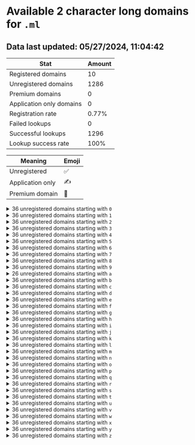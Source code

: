 # Available 2 character long domains for `.ml`

## Data last updated: 05/27/2024, 11:04:42

|Stat|Amount|
|--|--|
|Registered domains|10|
|Unregistered domains|1286|
|Premium domains|0|
|Application only domains|0|
|Registration rate|0.77%|
|Failed lookups|0|
|Successful lookups|1296|
|Lookup success rate|100%|


|Meaning|Emoji|
|--|--|
|Unregistered|:white_check_mark:|
|Application only|:writing_hand:|
|Premium domain|:gem:|

<details>
<summary>36 unregistered domains starting with <bold><code>0</code></bold></summary>

|Type|Domain|
|--|--|
|:white_check_mark:|`00.ml`|
|:white_check_mark:|`01.ml`|
|:white_check_mark:|`02.ml`|
|:white_check_mark:|`03.ml`|
|:white_check_mark:|`04.ml`|
|:white_check_mark:|`05.ml`|
|:white_check_mark:|`06.ml`|
|:white_check_mark:|`07.ml`|
|:white_check_mark:|`08.ml`|
|:white_check_mark:|`09.ml`|
|:white_check_mark:|`0a.ml`|
|:white_check_mark:|`0b.ml`|
|:white_check_mark:|`0c.ml`|
|:white_check_mark:|`0d.ml`|
|:white_check_mark:|`0e.ml`|
|:white_check_mark:|`0f.ml`|
|:white_check_mark:|`0g.ml`|
|:white_check_mark:|`0h.ml`|
|:white_check_mark:|`0i.ml`|
|:white_check_mark:|`0j.ml`|
|:white_check_mark:|`0k.ml`|
|:white_check_mark:|`0l.ml`|
|:white_check_mark:|`0m.ml`|
|:white_check_mark:|`0n.ml`|
|:white_check_mark:|`0o.ml`|
|:white_check_mark:|`0p.ml`|
|:white_check_mark:|`0q.ml`|
|:white_check_mark:|`0r.ml`|
|:white_check_mark:|`0s.ml`|
|:white_check_mark:|`0t.ml`|
|:white_check_mark:|`0u.ml`|
|:white_check_mark:|`0v.ml`|
|:white_check_mark:|`0w.ml`|
|:white_check_mark:|`0x.ml`|
|:white_check_mark:|`0y.ml`|
|:white_check_mark:|`0z.ml`|
</details>
<details>
<summary>36 unregistered domains starting with <bold><code>1</code></bold></summary>

|Type|Domain|
|--|--|
|:white_check_mark:|`10.ml`|
|:white_check_mark:|`11.ml`|
|:white_check_mark:|`12.ml`|
|:white_check_mark:|`13.ml`|
|:white_check_mark:|`14.ml`|
|:white_check_mark:|`15.ml`|
|:white_check_mark:|`16.ml`|
|:white_check_mark:|`17.ml`|
|:white_check_mark:|`18.ml`|
|:white_check_mark:|`19.ml`|
|:white_check_mark:|`1a.ml`|
|:white_check_mark:|`1b.ml`|
|:white_check_mark:|`1c.ml`|
|:white_check_mark:|`1d.ml`|
|:white_check_mark:|`1e.ml`|
|:white_check_mark:|`1f.ml`|
|:white_check_mark:|`1g.ml`|
|:white_check_mark:|`1h.ml`|
|:white_check_mark:|`1i.ml`|
|:white_check_mark:|`1j.ml`|
|:white_check_mark:|`1k.ml`|
|:white_check_mark:|`1l.ml`|
|:white_check_mark:|`1m.ml`|
|:white_check_mark:|`1n.ml`|
|:white_check_mark:|`1o.ml`|
|:white_check_mark:|`1p.ml`|
|:white_check_mark:|`1q.ml`|
|:white_check_mark:|`1r.ml`|
|:white_check_mark:|`1s.ml`|
|:white_check_mark:|`1t.ml`|
|:white_check_mark:|`1u.ml`|
|:white_check_mark:|`1v.ml`|
|:white_check_mark:|`1w.ml`|
|:white_check_mark:|`1x.ml`|
|:white_check_mark:|`1y.ml`|
|:white_check_mark:|`1z.ml`|
</details>
<details>
<summary>36 unregistered domains starting with <bold><code>2</code></bold></summary>

|Type|Domain|
|--|--|
|:white_check_mark:|`20.ml`|
|:white_check_mark:|`21.ml`|
|:white_check_mark:|`22.ml`|
|:white_check_mark:|`23.ml`|
|:white_check_mark:|`24.ml`|
|:white_check_mark:|`25.ml`|
|:white_check_mark:|`26.ml`|
|:white_check_mark:|`27.ml`|
|:white_check_mark:|`28.ml`|
|:white_check_mark:|`29.ml`|
|:white_check_mark:|`2a.ml`|
|:white_check_mark:|`2b.ml`|
|:white_check_mark:|`2c.ml`|
|:white_check_mark:|`2d.ml`|
|:white_check_mark:|`2e.ml`|
|:white_check_mark:|`2f.ml`|
|:white_check_mark:|`2g.ml`|
|:white_check_mark:|`2h.ml`|
|:white_check_mark:|`2i.ml`|
|:white_check_mark:|`2j.ml`|
|:white_check_mark:|`2k.ml`|
|:white_check_mark:|`2l.ml`|
|:white_check_mark:|`2m.ml`|
|:white_check_mark:|`2n.ml`|
|:white_check_mark:|`2o.ml`|
|:white_check_mark:|`2p.ml`|
|:white_check_mark:|`2q.ml`|
|:white_check_mark:|`2r.ml`|
|:white_check_mark:|`2s.ml`|
|:white_check_mark:|`2t.ml`|
|:white_check_mark:|`2u.ml`|
|:white_check_mark:|`2v.ml`|
|:white_check_mark:|`2w.ml`|
|:white_check_mark:|`2x.ml`|
|:white_check_mark:|`2y.ml`|
|:white_check_mark:|`2z.ml`|
</details>
<details>
<summary>36 unregistered domains starting with <bold><code>3</code></bold></summary>

|Type|Domain|
|--|--|
|:white_check_mark:|`30.ml`|
|:white_check_mark:|`31.ml`|
|:white_check_mark:|`32.ml`|
|:white_check_mark:|`33.ml`|
|:white_check_mark:|`34.ml`|
|:white_check_mark:|`35.ml`|
|:white_check_mark:|`36.ml`|
|:white_check_mark:|`37.ml`|
|:white_check_mark:|`38.ml`|
|:white_check_mark:|`39.ml`|
|:white_check_mark:|`3a.ml`|
|:white_check_mark:|`3b.ml`|
|:white_check_mark:|`3c.ml`|
|:white_check_mark:|`3d.ml`|
|:white_check_mark:|`3e.ml`|
|:white_check_mark:|`3f.ml`|
|:white_check_mark:|`3g.ml`|
|:white_check_mark:|`3h.ml`|
|:white_check_mark:|`3i.ml`|
|:white_check_mark:|`3j.ml`|
|:white_check_mark:|`3k.ml`|
|:white_check_mark:|`3l.ml`|
|:white_check_mark:|`3m.ml`|
|:white_check_mark:|`3n.ml`|
|:white_check_mark:|`3o.ml`|
|:white_check_mark:|`3p.ml`|
|:white_check_mark:|`3q.ml`|
|:white_check_mark:|`3r.ml`|
|:white_check_mark:|`3s.ml`|
|:white_check_mark:|`3t.ml`|
|:white_check_mark:|`3u.ml`|
|:white_check_mark:|`3v.ml`|
|:white_check_mark:|`3w.ml`|
|:white_check_mark:|`3x.ml`|
|:white_check_mark:|`3y.ml`|
|:white_check_mark:|`3z.ml`|
</details>
<details>
<summary>36 unregistered domains starting with <bold><code>4</code></bold></summary>

|Type|Domain|
|--|--|
|:white_check_mark:|`40.ml`|
|:white_check_mark:|`41.ml`|
|:white_check_mark:|`42.ml`|
|:white_check_mark:|`43.ml`|
|:white_check_mark:|`44.ml`|
|:white_check_mark:|`45.ml`|
|:white_check_mark:|`46.ml`|
|:white_check_mark:|`47.ml`|
|:white_check_mark:|`48.ml`|
|:white_check_mark:|`49.ml`|
|:white_check_mark:|`4a.ml`|
|:white_check_mark:|`4b.ml`|
|:white_check_mark:|`4c.ml`|
|:white_check_mark:|`4d.ml`|
|:white_check_mark:|`4e.ml`|
|:white_check_mark:|`4f.ml`|
|:white_check_mark:|`4g.ml`|
|:white_check_mark:|`4h.ml`|
|:white_check_mark:|`4i.ml`|
|:white_check_mark:|`4j.ml`|
|:white_check_mark:|`4k.ml`|
|:white_check_mark:|`4l.ml`|
|:white_check_mark:|`4m.ml`|
|:white_check_mark:|`4n.ml`|
|:white_check_mark:|`4o.ml`|
|:white_check_mark:|`4p.ml`|
|:white_check_mark:|`4q.ml`|
|:white_check_mark:|`4r.ml`|
|:white_check_mark:|`4s.ml`|
|:white_check_mark:|`4t.ml`|
|:white_check_mark:|`4u.ml`|
|:white_check_mark:|`4v.ml`|
|:white_check_mark:|`4w.ml`|
|:white_check_mark:|`4x.ml`|
|:white_check_mark:|`4y.ml`|
|:white_check_mark:|`4z.ml`|
</details>
<details>
<summary>36 unregistered domains starting with <bold><code>5</code></bold></summary>

|Type|Domain|
|--|--|
|:white_check_mark:|`50.ml`|
|:white_check_mark:|`51.ml`|
|:white_check_mark:|`52.ml`|
|:white_check_mark:|`53.ml`|
|:white_check_mark:|`54.ml`|
|:white_check_mark:|`55.ml`|
|:white_check_mark:|`56.ml`|
|:white_check_mark:|`57.ml`|
|:white_check_mark:|`58.ml`|
|:white_check_mark:|`59.ml`|
|:white_check_mark:|`5a.ml`|
|:white_check_mark:|`5b.ml`|
|:white_check_mark:|`5c.ml`|
|:white_check_mark:|`5d.ml`|
|:white_check_mark:|`5e.ml`|
|:white_check_mark:|`5f.ml`|
|:white_check_mark:|`5g.ml`|
|:white_check_mark:|`5h.ml`|
|:white_check_mark:|`5i.ml`|
|:white_check_mark:|`5j.ml`|
|:white_check_mark:|`5k.ml`|
|:white_check_mark:|`5l.ml`|
|:white_check_mark:|`5m.ml`|
|:white_check_mark:|`5n.ml`|
|:white_check_mark:|`5o.ml`|
|:white_check_mark:|`5p.ml`|
|:white_check_mark:|`5q.ml`|
|:white_check_mark:|`5r.ml`|
|:white_check_mark:|`5s.ml`|
|:white_check_mark:|`5t.ml`|
|:white_check_mark:|`5u.ml`|
|:white_check_mark:|`5v.ml`|
|:white_check_mark:|`5w.ml`|
|:white_check_mark:|`5x.ml`|
|:white_check_mark:|`5y.ml`|
|:white_check_mark:|`5z.ml`|
</details>
<details>
<summary>36 unregistered domains starting with <bold><code>6</code></bold></summary>

|Type|Domain|
|--|--|
|:white_check_mark:|`60.ml`|
|:white_check_mark:|`61.ml`|
|:white_check_mark:|`62.ml`|
|:white_check_mark:|`63.ml`|
|:white_check_mark:|`64.ml`|
|:white_check_mark:|`65.ml`|
|:white_check_mark:|`66.ml`|
|:white_check_mark:|`67.ml`|
|:white_check_mark:|`68.ml`|
|:white_check_mark:|`69.ml`|
|:white_check_mark:|`6a.ml`|
|:white_check_mark:|`6b.ml`|
|:white_check_mark:|`6c.ml`|
|:white_check_mark:|`6d.ml`|
|:white_check_mark:|`6e.ml`|
|:white_check_mark:|`6f.ml`|
|:white_check_mark:|`6g.ml`|
|:white_check_mark:|`6h.ml`|
|:white_check_mark:|`6i.ml`|
|:white_check_mark:|`6j.ml`|
|:white_check_mark:|`6k.ml`|
|:white_check_mark:|`6l.ml`|
|:white_check_mark:|`6m.ml`|
|:white_check_mark:|`6n.ml`|
|:white_check_mark:|`6o.ml`|
|:white_check_mark:|`6p.ml`|
|:white_check_mark:|`6q.ml`|
|:white_check_mark:|`6r.ml`|
|:white_check_mark:|`6s.ml`|
|:white_check_mark:|`6t.ml`|
|:white_check_mark:|`6u.ml`|
|:white_check_mark:|`6v.ml`|
|:white_check_mark:|`6w.ml`|
|:white_check_mark:|`6x.ml`|
|:white_check_mark:|`6y.ml`|
|:white_check_mark:|`6z.ml`|
</details>
<details>
<summary>36 unregistered domains starting with <bold><code>7</code></bold></summary>

|Type|Domain|
|--|--|
|:white_check_mark:|`70.ml`|
|:white_check_mark:|`71.ml`|
|:white_check_mark:|`72.ml`|
|:white_check_mark:|`73.ml`|
|:white_check_mark:|`74.ml`|
|:white_check_mark:|`75.ml`|
|:white_check_mark:|`76.ml`|
|:white_check_mark:|`77.ml`|
|:white_check_mark:|`78.ml`|
|:white_check_mark:|`79.ml`|
|:white_check_mark:|`7a.ml`|
|:white_check_mark:|`7b.ml`|
|:white_check_mark:|`7c.ml`|
|:white_check_mark:|`7d.ml`|
|:white_check_mark:|`7e.ml`|
|:white_check_mark:|`7f.ml`|
|:white_check_mark:|`7g.ml`|
|:white_check_mark:|`7h.ml`|
|:white_check_mark:|`7i.ml`|
|:white_check_mark:|`7j.ml`|
|:white_check_mark:|`7k.ml`|
|:white_check_mark:|`7l.ml`|
|:white_check_mark:|`7m.ml`|
|:white_check_mark:|`7n.ml`|
|:white_check_mark:|`7o.ml`|
|:white_check_mark:|`7p.ml`|
|:white_check_mark:|`7q.ml`|
|:white_check_mark:|`7r.ml`|
|:white_check_mark:|`7s.ml`|
|:white_check_mark:|`7t.ml`|
|:white_check_mark:|`7u.ml`|
|:white_check_mark:|`7v.ml`|
|:white_check_mark:|`7w.ml`|
|:white_check_mark:|`7x.ml`|
|:white_check_mark:|`7y.ml`|
|:white_check_mark:|`7z.ml`|
</details>
<details>
<summary>36 unregistered domains starting with <bold><code>8</code></bold></summary>

|Type|Domain|
|--|--|
|:white_check_mark:|`80.ml`|
|:white_check_mark:|`81.ml`|
|:white_check_mark:|`82.ml`|
|:white_check_mark:|`83.ml`|
|:white_check_mark:|`84.ml`|
|:white_check_mark:|`85.ml`|
|:white_check_mark:|`86.ml`|
|:white_check_mark:|`87.ml`|
|:white_check_mark:|`88.ml`|
|:white_check_mark:|`89.ml`|
|:white_check_mark:|`8a.ml`|
|:white_check_mark:|`8b.ml`|
|:white_check_mark:|`8c.ml`|
|:white_check_mark:|`8d.ml`|
|:white_check_mark:|`8e.ml`|
|:white_check_mark:|`8f.ml`|
|:white_check_mark:|`8g.ml`|
|:white_check_mark:|`8h.ml`|
|:white_check_mark:|`8i.ml`|
|:white_check_mark:|`8j.ml`|
|:white_check_mark:|`8k.ml`|
|:white_check_mark:|`8l.ml`|
|:white_check_mark:|`8m.ml`|
|:white_check_mark:|`8n.ml`|
|:white_check_mark:|`8o.ml`|
|:white_check_mark:|`8p.ml`|
|:white_check_mark:|`8q.ml`|
|:white_check_mark:|`8r.ml`|
|:white_check_mark:|`8s.ml`|
|:white_check_mark:|`8t.ml`|
|:white_check_mark:|`8u.ml`|
|:white_check_mark:|`8v.ml`|
|:white_check_mark:|`8w.ml`|
|:white_check_mark:|`8x.ml`|
|:white_check_mark:|`8y.ml`|
|:white_check_mark:|`8z.ml`|
</details>
<details>
<summary>36 unregistered domains starting with <bold><code>9</code></bold></summary>

|Type|Domain|
|--|--|
|:white_check_mark:|`90.ml`|
|:white_check_mark:|`91.ml`|
|:white_check_mark:|`92.ml`|
|:white_check_mark:|`93.ml`|
|:white_check_mark:|`94.ml`|
|:white_check_mark:|`95.ml`|
|:white_check_mark:|`96.ml`|
|:white_check_mark:|`97.ml`|
|:white_check_mark:|`98.ml`|
|:white_check_mark:|`99.ml`|
|:white_check_mark:|`9a.ml`|
|:white_check_mark:|`9b.ml`|
|:white_check_mark:|`9c.ml`|
|:white_check_mark:|`9d.ml`|
|:white_check_mark:|`9e.ml`|
|:white_check_mark:|`9f.ml`|
|:white_check_mark:|`9g.ml`|
|:white_check_mark:|`9h.ml`|
|:white_check_mark:|`9i.ml`|
|:white_check_mark:|`9j.ml`|
|:white_check_mark:|`9k.ml`|
|:white_check_mark:|`9l.ml`|
|:white_check_mark:|`9m.ml`|
|:white_check_mark:|`9n.ml`|
|:white_check_mark:|`9o.ml`|
|:white_check_mark:|`9p.ml`|
|:white_check_mark:|`9q.ml`|
|:white_check_mark:|`9r.ml`|
|:white_check_mark:|`9s.ml`|
|:white_check_mark:|`9t.ml`|
|:white_check_mark:|`9u.ml`|
|:white_check_mark:|`9v.ml`|
|:white_check_mark:|`9w.ml`|
|:white_check_mark:|`9x.ml`|
|:white_check_mark:|`9y.ml`|
|:white_check_mark:|`9z.ml`|
</details>
<details>
<summary>26 unregistered domains starting with <bold><code>a</code></bold></summary>

|Type|Domain|
|--|--|
|:white_check_mark:|`a0.ml`|
|:white_check_mark:|`a1.ml`|
|:white_check_mark:|`a2.ml`|
|:white_check_mark:|`a3.ml`|
|:white_check_mark:|`a4.ml`|
|:white_check_mark:|`a5.ml`|
|:white_check_mark:|`a6.ml`|
|:white_check_mark:|`a7.ml`|
|:white_check_mark:|`a8.ml`|
|:white_check_mark:|`a9.ml`|
|:white_check_mark:|`ak.ml`|
|:white_check_mark:|`al.ml`|
|:white_check_mark:|`am.ml`|
|:white_check_mark:|`an.ml`|
|:white_check_mark:|`ao.ml`|
|:white_check_mark:|`ap.ml`|
|:white_check_mark:|`aq.ml`|
|:white_check_mark:|`ar.ml`|
|:white_check_mark:|`as.ml`|
|:white_check_mark:|`at.ml`|
|:white_check_mark:|`au.ml`|
|:white_check_mark:|`av.ml`|
|:white_check_mark:|`aw.ml`|
|:white_check_mark:|`ax.ml`|
|:white_check_mark:|`ay.ml`|
|:white_check_mark:|`az.ml`|
</details>
<details>
<summary>36 unregistered domains starting with <bold><code>b</code></bold></summary>

|Type|Domain|
|--|--|
|:white_check_mark:|`b0.ml`|
|:white_check_mark:|`b1.ml`|
|:white_check_mark:|`b2.ml`|
|:white_check_mark:|`b3.ml`|
|:white_check_mark:|`b4.ml`|
|:white_check_mark:|`b5.ml`|
|:white_check_mark:|`b6.ml`|
|:white_check_mark:|`b7.ml`|
|:white_check_mark:|`b8.ml`|
|:white_check_mark:|`b9.ml`|
|:white_check_mark:|`ba.ml`|
|:white_check_mark:|`bb.ml`|
|:white_check_mark:|`bc.ml`|
|:white_check_mark:|`bd.ml`|
|:white_check_mark:|`be.ml`|
|:white_check_mark:|`bf.ml`|
|:white_check_mark:|`bg.ml`|
|:white_check_mark:|`bh.ml`|
|:white_check_mark:|`bi.ml`|
|:white_check_mark:|`bj.ml`|
|:white_check_mark:|`bk.ml`|
|:white_check_mark:|`bl.ml`|
|:white_check_mark:|`bm.ml`|
|:white_check_mark:|`bn.ml`|
|:white_check_mark:|`bo.ml`|
|:white_check_mark:|`bp.ml`|
|:white_check_mark:|`bq.ml`|
|:white_check_mark:|`br.ml`|
|:white_check_mark:|`bs.ml`|
|:white_check_mark:|`bt.ml`|
|:white_check_mark:|`bu.ml`|
|:white_check_mark:|`bv.ml`|
|:white_check_mark:|`bw.ml`|
|:white_check_mark:|`bx.ml`|
|:white_check_mark:|`by.ml`|
|:white_check_mark:|`bz.ml`|
</details>
<details>
<summary>36 unregistered domains starting with <bold><code>c</code></bold></summary>

|Type|Domain|
|--|--|
|:white_check_mark:|`c0.ml`|
|:white_check_mark:|`c1.ml`|
|:white_check_mark:|`c2.ml`|
|:white_check_mark:|`c3.ml`|
|:white_check_mark:|`c4.ml`|
|:white_check_mark:|`c5.ml`|
|:white_check_mark:|`c6.ml`|
|:white_check_mark:|`c7.ml`|
|:white_check_mark:|`c8.ml`|
|:white_check_mark:|`c9.ml`|
|:white_check_mark:|`ca.ml`|
|:white_check_mark:|`cb.ml`|
|:white_check_mark:|`cc.ml`|
|:white_check_mark:|`cd.ml`|
|:white_check_mark:|`ce.ml`|
|:white_check_mark:|`cf.ml`|
|:white_check_mark:|`cg.ml`|
|:white_check_mark:|`ch.ml`|
|:white_check_mark:|`ci.ml`|
|:white_check_mark:|`cj.ml`|
|:white_check_mark:|`ck.ml`|
|:white_check_mark:|`cl.ml`|
|:white_check_mark:|`cm.ml`|
|:white_check_mark:|`cn.ml`|
|:white_check_mark:|`co.ml`|
|:white_check_mark:|`cp.ml`|
|:white_check_mark:|`cq.ml`|
|:white_check_mark:|`cr.ml`|
|:white_check_mark:|`cs.ml`|
|:white_check_mark:|`ct.ml`|
|:white_check_mark:|`cu.ml`|
|:white_check_mark:|`cv.ml`|
|:white_check_mark:|`cw.ml`|
|:white_check_mark:|`cx.ml`|
|:white_check_mark:|`cy.ml`|
|:white_check_mark:|`cz.ml`|
</details>
<details>
<summary>36 unregistered domains starting with <bold><code>d</code></bold></summary>

|Type|Domain|
|--|--|
|:white_check_mark:|`d0.ml`|
|:white_check_mark:|`d1.ml`|
|:white_check_mark:|`d2.ml`|
|:white_check_mark:|`d3.ml`|
|:white_check_mark:|`d4.ml`|
|:white_check_mark:|`d5.ml`|
|:white_check_mark:|`d6.ml`|
|:white_check_mark:|`d7.ml`|
|:white_check_mark:|`d8.ml`|
|:white_check_mark:|`d9.ml`|
|:white_check_mark:|`da.ml`|
|:white_check_mark:|`db.ml`|
|:white_check_mark:|`dc.ml`|
|:white_check_mark:|`dd.ml`|
|:white_check_mark:|`de.ml`|
|:white_check_mark:|`df.ml`|
|:white_check_mark:|`dg.ml`|
|:white_check_mark:|`dh.ml`|
|:white_check_mark:|`di.ml`|
|:white_check_mark:|`dj.ml`|
|:white_check_mark:|`dk.ml`|
|:white_check_mark:|`dl.ml`|
|:white_check_mark:|`dm.ml`|
|:white_check_mark:|`dn.ml`|
|:white_check_mark:|`do.ml`|
|:white_check_mark:|`dp.ml`|
|:white_check_mark:|`dq.ml`|
|:white_check_mark:|`dr.ml`|
|:white_check_mark:|`ds.ml`|
|:white_check_mark:|`dt.ml`|
|:white_check_mark:|`du.ml`|
|:white_check_mark:|`dv.ml`|
|:white_check_mark:|`dw.ml`|
|:white_check_mark:|`dx.ml`|
|:white_check_mark:|`dy.ml`|
|:white_check_mark:|`dz.ml`|
</details>
<details>
<summary>36 unregistered domains starting with <bold><code>e</code></bold></summary>

|Type|Domain|
|--|--|
|:white_check_mark:|`e0.ml`|
|:white_check_mark:|`e1.ml`|
|:white_check_mark:|`e2.ml`|
|:white_check_mark:|`e3.ml`|
|:white_check_mark:|`e4.ml`|
|:white_check_mark:|`e5.ml`|
|:white_check_mark:|`e6.ml`|
|:white_check_mark:|`e7.ml`|
|:white_check_mark:|`e8.ml`|
|:white_check_mark:|`e9.ml`|
|:white_check_mark:|`ea.ml`|
|:white_check_mark:|`eb.ml`|
|:white_check_mark:|`ec.ml`|
|:white_check_mark:|`ed.ml`|
|:white_check_mark:|`ee.ml`|
|:white_check_mark:|`ef.ml`|
|:white_check_mark:|`eg.ml`|
|:white_check_mark:|`eh.ml`|
|:white_check_mark:|`ei.ml`|
|:white_check_mark:|`ej.ml`|
|:white_check_mark:|`ek.ml`|
|:white_check_mark:|`el.ml`|
|:white_check_mark:|`em.ml`|
|:white_check_mark:|`en.ml`|
|:white_check_mark:|`eo.ml`|
|:white_check_mark:|`ep.ml`|
|:white_check_mark:|`eq.ml`|
|:white_check_mark:|`er.ml`|
|:white_check_mark:|`es.ml`|
|:white_check_mark:|`et.ml`|
|:white_check_mark:|`eu.ml`|
|:white_check_mark:|`ev.ml`|
|:white_check_mark:|`ew.ml`|
|:white_check_mark:|`ex.ml`|
|:white_check_mark:|`ey.ml`|
|:white_check_mark:|`ez.ml`|
</details>
<details>
<summary>36 unregistered domains starting with <bold><code>f</code></bold></summary>

|Type|Domain|
|--|--|
|:white_check_mark:|`f0.ml`|
|:white_check_mark:|`f1.ml`|
|:white_check_mark:|`f2.ml`|
|:white_check_mark:|`f3.ml`|
|:white_check_mark:|`f4.ml`|
|:white_check_mark:|`f5.ml`|
|:white_check_mark:|`f6.ml`|
|:white_check_mark:|`f7.ml`|
|:white_check_mark:|`f8.ml`|
|:white_check_mark:|`f9.ml`|
|:white_check_mark:|`fa.ml`|
|:white_check_mark:|`fb.ml`|
|:white_check_mark:|`fc.ml`|
|:white_check_mark:|`fd.ml`|
|:white_check_mark:|`fe.ml`|
|:white_check_mark:|`ff.ml`|
|:white_check_mark:|`fg.ml`|
|:white_check_mark:|`fh.ml`|
|:white_check_mark:|`fi.ml`|
|:white_check_mark:|`fj.ml`|
|:white_check_mark:|`fk.ml`|
|:white_check_mark:|`fl.ml`|
|:white_check_mark:|`fm.ml`|
|:white_check_mark:|`fn.ml`|
|:white_check_mark:|`fo.ml`|
|:white_check_mark:|`fp.ml`|
|:white_check_mark:|`fq.ml`|
|:white_check_mark:|`fr.ml`|
|:white_check_mark:|`fs.ml`|
|:white_check_mark:|`ft.ml`|
|:white_check_mark:|`fu.ml`|
|:white_check_mark:|`fv.ml`|
|:white_check_mark:|`fw.ml`|
|:white_check_mark:|`fx.ml`|
|:white_check_mark:|`fy.ml`|
|:white_check_mark:|`fz.ml`|
</details>
<details>
<summary>36 unregistered domains starting with <bold><code>g</code></bold></summary>

|Type|Domain|
|--|--|
|:white_check_mark:|`g0.ml`|
|:white_check_mark:|`g1.ml`|
|:white_check_mark:|`g2.ml`|
|:white_check_mark:|`g3.ml`|
|:white_check_mark:|`g4.ml`|
|:white_check_mark:|`g5.ml`|
|:white_check_mark:|`g6.ml`|
|:white_check_mark:|`g7.ml`|
|:white_check_mark:|`g8.ml`|
|:white_check_mark:|`g9.ml`|
|:white_check_mark:|`ga.ml`|
|:white_check_mark:|`gb.ml`|
|:white_check_mark:|`gc.ml`|
|:white_check_mark:|`gd.ml`|
|:white_check_mark:|`ge.ml`|
|:white_check_mark:|`gf.ml`|
|:white_check_mark:|`gg.ml`|
|:white_check_mark:|`gh.ml`|
|:white_check_mark:|`gi.ml`|
|:white_check_mark:|`gj.ml`|
|:white_check_mark:|`gk.ml`|
|:white_check_mark:|`gl.ml`|
|:white_check_mark:|`gm.ml`|
|:white_check_mark:|`gn.ml`|
|:white_check_mark:|`go.ml`|
|:white_check_mark:|`gp.ml`|
|:white_check_mark:|`gq.ml`|
|:white_check_mark:|`gr.ml`|
|:white_check_mark:|`gs.ml`|
|:white_check_mark:|`gt.ml`|
|:white_check_mark:|`gu.ml`|
|:white_check_mark:|`gv.ml`|
|:white_check_mark:|`gw.ml`|
|:white_check_mark:|`gx.ml`|
|:white_check_mark:|`gy.ml`|
|:white_check_mark:|`gz.ml`|
</details>
<details>
<summary>36 unregistered domains starting with <bold><code>h</code></bold></summary>

|Type|Domain|
|--|--|
|:white_check_mark:|`h0.ml`|
|:white_check_mark:|`h1.ml`|
|:white_check_mark:|`h2.ml`|
|:white_check_mark:|`h3.ml`|
|:white_check_mark:|`h4.ml`|
|:white_check_mark:|`h5.ml`|
|:white_check_mark:|`h6.ml`|
|:white_check_mark:|`h7.ml`|
|:white_check_mark:|`h8.ml`|
|:white_check_mark:|`h9.ml`|
|:white_check_mark:|`ha.ml`|
|:white_check_mark:|`hb.ml`|
|:white_check_mark:|`hc.ml`|
|:white_check_mark:|`hd.ml`|
|:white_check_mark:|`he.ml`|
|:white_check_mark:|`hf.ml`|
|:white_check_mark:|`hg.ml`|
|:white_check_mark:|`hh.ml`|
|:white_check_mark:|`hi.ml`|
|:white_check_mark:|`hj.ml`|
|:white_check_mark:|`hk.ml`|
|:white_check_mark:|`hl.ml`|
|:white_check_mark:|`hm.ml`|
|:white_check_mark:|`hn.ml`|
|:white_check_mark:|`ho.ml`|
|:white_check_mark:|`hp.ml`|
|:white_check_mark:|`hq.ml`|
|:white_check_mark:|`hr.ml`|
|:white_check_mark:|`hs.ml`|
|:white_check_mark:|`ht.ml`|
|:white_check_mark:|`hu.ml`|
|:white_check_mark:|`hv.ml`|
|:white_check_mark:|`hw.ml`|
|:white_check_mark:|`hx.ml`|
|:white_check_mark:|`hy.ml`|
|:white_check_mark:|`hz.ml`|
</details>
<details>
<summary>36 unregistered domains starting with <bold><code>i</code></bold></summary>

|Type|Domain|
|--|--|
|:white_check_mark:|`i0.ml`|
|:white_check_mark:|`i1.ml`|
|:white_check_mark:|`i2.ml`|
|:white_check_mark:|`i3.ml`|
|:white_check_mark:|`i4.ml`|
|:white_check_mark:|`i5.ml`|
|:white_check_mark:|`i6.ml`|
|:white_check_mark:|`i7.ml`|
|:white_check_mark:|`i8.ml`|
|:white_check_mark:|`i9.ml`|
|:white_check_mark:|`ia.ml`|
|:white_check_mark:|`ib.ml`|
|:white_check_mark:|`ic.ml`|
|:white_check_mark:|`id.ml`|
|:white_check_mark:|`ie.ml`|
|:white_check_mark:|`if.ml`|
|:white_check_mark:|`ig.ml`|
|:white_check_mark:|`ih.ml`|
|:white_check_mark:|`ii.ml`|
|:white_check_mark:|`ij.ml`|
|:white_check_mark:|`ik.ml`|
|:white_check_mark:|`il.ml`|
|:white_check_mark:|`im.ml`|
|:white_check_mark:|`in.ml`|
|:white_check_mark:|`io.ml`|
|:white_check_mark:|`ip.ml`|
|:white_check_mark:|`iq.ml`|
|:white_check_mark:|`ir.ml`|
|:white_check_mark:|`is.ml`|
|:white_check_mark:|`it.ml`|
|:white_check_mark:|`iu.ml`|
|:white_check_mark:|`iv.ml`|
|:white_check_mark:|`iw.ml`|
|:white_check_mark:|`ix.ml`|
|:white_check_mark:|`iy.ml`|
|:white_check_mark:|`iz.ml`|
</details>
<details>
<summary>36 unregistered domains starting with <bold><code>j</code></bold></summary>

|Type|Domain|
|--|--|
|:white_check_mark:|`j0.ml`|
|:white_check_mark:|`j1.ml`|
|:white_check_mark:|`j2.ml`|
|:white_check_mark:|`j3.ml`|
|:white_check_mark:|`j4.ml`|
|:white_check_mark:|`j5.ml`|
|:white_check_mark:|`j6.ml`|
|:white_check_mark:|`j7.ml`|
|:white_check_mark:|`j8.ml`|
|:white_check_mark:|`j9.ml`|
|:white_check_mark:|`ja.ml`|
|:white_check_mark:|`jb.ml`|
|:white_check_mark:|`jc.ml`|
|:white_check_mark:|`jd.ml`|
|:white_check_mark:|`je.ml`|
|:white_check_mark:|`jf.ml`|
|:white_check_mark:|`jg.ml`|
|:white_check_mark:|`jh.ml`|
|:white_check_mark:|`ji.ml`|
|:white_check_mark:|`jj.ml`|
|:white_check_mark:|`jk.ml`|
|:white_check_mark:|`jl.ml`|
|:white_check_mark:|`jm.ml`|
|:white_check_mark:|`jn.ml`|
|:white_check_mark:|`jo.ml`|
|:white_check_mark:|`jp.ml`|
|:white_check_mark:|`jq.ml`|
|:white_check_mark:|`jr.ml`|
|:white_check_mark:|`js.ml`|
|:white_check_mark:|`jt.ml`|
|:white_check_mark:|`ju.ml`|
|:white_check_mark:|`jv.ml`|
|:white_check_mark:|`jw.ml`|
|:white_check_mark:|`jx.ml`|
|:white_check_mark:|`jy.ml`|
|:white_check_mark:|`jz.ml`|
</details>
<details>
<summary>36 unregistered domains starting with <bold><code>k</code></bold></summary>

|Type|Domain|
|--|--|
|:white_check_mark:|`k0.ml`|
|:white_check_mark:|`k1.ml`|
|:white_check_mark:|`k2.ml`|
|:white_check_mark:|`k3.ml`|
|:white_check_mark:|`k4.ml`|
|:white_check_mark:|`k5.ml`|
|:white_check_mark:|`k6.ml`|
|:white_check_mark:|`k7.ml`|
|:white_check_mark:|`k8.ml`|
|:white_check_mark:|`k9.ml`|
|:white_check_mark:|`ka.ml`|
|:white_check_mark:|`kb.ml`|
|:white_check_mark:|`kc.ml`|
|:white_check_mark:|`kd.ml`|
|:white_check_mark:|`ke.ml`|
|:white_check_mark:|`kf.ml`|
|:white_check_mark:|`kg.ml`|
|:white_check_mark:|`kh.ml`|
|:white_check_mark:|`ki.ml`|
|:white_check_mark:|`kj.ml`|
|:white_check_mark:|`kk.ml`|
|:white_check_mark:|`kl.ml`|
|:white_check_mark:|`km.ml`|
|:white_check_mark:|`kn.ml`|
|:white_check_mark:|`ko.ml`|
|:white_check_mark:|`kp.ml`|
|:white_check_mark:|`kq.ml`|
|:white_check_mark:|`kr.ml`|
|:white_check_mark:|`ks.ml`|
|:white_check_mark:|`kt.ml`|
|:white_check_mark:|`ku.ml`|
|:white_check_mark:|`kv.ml`|
|:white_check_mark:|`kw.ml`|
|:white_check_mark:|`kx.ml`|
|:white_check_mark:|`ky.ml`|
|:white_check_mark:|`kz.ml`|
</details>
<details>
<summary>36 unregistered domains starting with <bold><code>l</code></bold></summary>

|Type|Domain|
|--|--|
|:white_check_mark:|`l0.ml`|
|:white_check_mark:|`l1.ml`|
|:white_check_mark:|`l2.ml`|
|:white_check_mark:|`l3.ml`|
|:white_check_mark:|`l4.ml`|
|:white_check_mark:|`l5.ml`|
|:white_check_mark:|`l6.ml`|
|:white_check_mark:|`l7.ml`|
|:white_check_mark:|`l8.ml`|
|:white_check_mark:|`l9.ml`|
|:white_check_mark:|`la.ml`|
|:white_check_mark:|`lb.ml`|
|:white_check_mark:|`lc.ml`|
|:white_check_mark:|`ld.ml`|
|:white_check_mark:|`le.ml`|
|:white_check_mark:|`lf.ml`|
|:white_check_mark:|`lg.ml`|
|:white_check_mark:|`lh.ml`|
|:white_check_mark:|`li.ml`|
|:white_check_mark:|`lj.ml`|
|:white_check_mark:|`lk.ml`|
|:white_check_mark:|`ll.ml`|
|:white_check_mark:|`lm.ml`|
|:white_check_mark:|`ln.ml`|
|:white_check_mark:|`lo.ml`|
|:white_check_mark:|`lp.ml`|
|:white_check_mark:|`lq.ml`|
|:white_check_mark:|`lr.ml`|
|:white_check_mark:|`ls.ml`|
|:white_check_mark:|`lt.ml`|
|:white_check_mark:|`lu.ml`|
|:white_check_mark:|`lv.ml`|
|:white_check_mark:|`lw.ml`|
|:white_check_mark:|`lx.ml`|
|:white_check_mark:|`ly.ml`|
|:white_check_mark:|`lz.ml`|
</details>
<details>
<summary>36 unregistered domains starting with <bold><code>m</code></bold></summary>

|Type|Domain|
|--|--|
|:white_check_mark:|`m0.ml`|
|:white_check_mark:|`m1.ml`|
|:white_check_mark:|`m2.ml`|
|:white_check_mark:|`m3.ml`|
|:white_check_mark:|`m4.ml`|
|:white_check_mark:|`m5.ml`|
|:white_check_mark:|`m6.ml`|
|:white_check_mark:|`m7.ml`|
|:white_check_mark:|`m8.ml`|
|:white_check_mark:|`m9.ml`|
|:white_check_mark:|`ma.ml`|
|:white_check_mark:|`mb.ml`|
|:white_check_mark:|`mc.ml`|
|:white_check_mark:|`md.ml`|
|:white_check_mark:|`me.ml`|
|:white_check_mark:|`mf.ml`|
|:white_check_mark:|`mg.ml`|
|:white_check_mark:|`mh.ml`|
|:white_check_mark:|`mi.ml`|
|:white_check_mark:|`mj.ml`|
|:white_check_mark:|`mk.ml`|
|:white_check_mark:|`ml.ml`|
|:white_check_mark:|`mm.ml`|
|:white_check_mark:|`mn.ml`|
|:white_check_mark:|`mo.ml`|
|:white_check_mark:|`mp.ml`|
|:white_check_mark:|`mq.ml`|
|:white_check_mark:|`mr.ml`|
|:white_check_mark:|`ms.ml`|
|:white_check_mark:|`mt.ml`|
|:white_check_mark:|`mu.ml`|
|:white_check_mark:|`mv.ml`|
|:white_check_mark:|`mw.ml`|
|:white_check_mark:|`mx.ml`|
|:white_check_mark:|`my.ml`|
|:white_check_mark:|`mz.ml`|
</details>
<details>
<summary>36 unregistered domains starting with <bold><code>n</code></bold></summary>

|Type|Domain|
|--|--|
|:white_check_mark:|`n0.ml`|
|:white_check_mark:|`n1.ml`|
|:white_check_mark:|`n2.ml`|
|:white_check_mark:|`n3.ml`|
|:white_check_mark:|`n4.ml`|
|:white_check_mark:|`n5.ml`|
|:white_check_mark:|`n6.ml`|
|:white_check_mark:|`n7.ml`|
|:white_check_mark:|`n8.ml`|
|:white_check_mark:|`n9.ml`|
|:white_check_mark:|`na.ml`|
|:white_check_mark:|`nb.ml`|
|:white_check_mark:|`nc.ml`|
|:white_check_mark:|`nd.ml`|
|:white_check_mark:|`ne.ml`|
|:white_check_mark:|`nf.ml`|
|:white_check_mark:|`ng.ml`|
|:white_check_mark:|`nh.ml`|
|:white_check_mark:|`ni.ml`|
|:white_check_mark:|`nj.ml`|
|:white_check_mark:|`nk.ml`|
|:white_check_mark:|`nl.ml`|
|:white_check_mark:|`nm.ml`|
|:white_check_mark:|`nn.ml`|
|:white_check_mark:|`no.ml`|
|:white_check_mark:|`np.ml`|
|:white_check_mark:|`nq.ml`|
|:white_check_mark:|`nr.ml`|
|:white_check_mark:|`ns.ml`|
|:white_check_mark:|`nt.ml`|
|:white_check_mark:|`nu.ml`|
|:white_check_mark:|`nv.ml`|
|:white_check_mark:|`nw.ml`|
|:white_check_mark:|`nx.ml`|
|:white_check_mark:|`ny.ml`|
|:white_check_mark:|`nz.ml`|
</details>
<details>
<summary>36 unregistered domains starting with <bold><code>o</code></bold></summary>

|Type|Domain|
|--|--|
|:white_check_mark:|`o0.ml`|
|:white_check_mark:|`o1.ml`|
|:white_check_mark:|`o2.ml`|
|:white_check_mark:|`o3.ml`|
|:white_check_mark:|`o4.ml`|
|:white_check_mark:|`o5.ml`|
|:white_check_mark:|`o6.ml`|
|:white_check_mark:|`o7.ml`|
|:white_check_mark:|`o8.ml`|
|:white_check_mark:|`o9.ml`|
|:white_check_mark:|`oa.ml`|
|:white_check_mark:|`ob.ml`|
|:white_check_mark:|`oc.ml`|
|:white_check_mark:|`od.ml`|
|:white_check_mark:|`oe.ml`|
|:white_check_mark:|`of.ml`|
|:white_check_mark:|`og.ml`|
|:white_check_mark:|`oh.ml`|
|:white_check_mark:|`oi.ml`|
|:white_check_mark:|`oj.ml`|
|:white_check_mark:|`ok.ml`|
|:white_check_mark:|`ol.ml`|
|:white_check_mark:|`om.ml`|
|:white_check_mark:|`on.ml`|
|:white_check_mark:|`oo.ml`|
|:white_check_mark:|`op.ml`|
|:white_check_mark:|`oq.ml`|
|:white_check_mark:|`or.ml`|
|:white_check_mark:|`os.ml`|
|:white_check_mark:|`ot.ml`|
|:white_check_mark:|`ou.ml`|
|:white_check_mark:|`ov.ml`|
|:white_check_mark:|`ow.ml`|
|:white_check_mark:|`ox.ml`|
|:white_check_mark:|`oy.ml`|
|:white_check_mark:|`oz.ml`|
</details>
<details>
<summary>36 unregistered domains starting with <bold><code>p</code></bold></summary>

|Type|Domain|
|--|--|
|:white_check_mark:|`p0.ml`|
|:white_check_mark:|`p1.ml`|
|:white_check_mark:|`p2.ml`|
|:white_check_mark:|`p3.ml`|
|:white_check_mark:|`p4.ml`|
|:white_check_mark:|`p5.ml`|
|:white_check_mark:|`p6.ml`|
|:white_check_mark:|`p7.ml`|
|:white_check_mark:|`p8.ml`|
|:white_check_mark:|`p9.ml`|
|:white_check_mark:|`pa.ml`|
|:white_check_mark:|`pb.ml`|
|:white_check_mark:|`pc.ml`|
|:white_check_mark:|`pd.ml`|
|:white_check_mark:|`pe.ml`|
|:white_check_mark:|`pf.ml`|
|:white_check_mark:|`pg.ml`|
|:white_check_mark:|`ph.ml`|
|:white_check_mark:|`pi.ml`|
|:white_check_mark:|`pj.ml`|
|:white_check_mark:|`pk.ml`|
|:white_check_mark:|`pl.ml`|
|:white_check_mark:|`pm.ml`|
|:white_check_mark:|`pn.ml`|
|:white_check_mark:|`po.ml`|
|:white_check_mark:|`pp.ml`|
|:white_check_mark:|`pq.ml`|
|:white_check_mark:|`pr.ml`|
|:white_check_mark:|`ps.ml`|
|:white_check_mark:|`pt.ml`|
|:white_check_mark:|`pu.ml`|
|:white_check_mark:|`pv.ml`|
|:white_check_mark:|`pw.ml`|
|:white_check_mark:|`px.ml`|
|:white_check_mark:|`py.ml`|
|:white_check_mark:|`pz.ml`|
</details>
<details>
<summary>36 unregistered domains starting with <bold><code>q</code></bold></summary>

|Type|Domain|
|--|--|
|:white_check_mark:|`q0.ml`|
|:white_check_mark:|`q1.ml`|
|:white_check_mark:|`q2.ml`|
|:white_check_mark:|`q3.ml`|
|:white_check_mark:|`q4.ml`|
|:white_check_mark:|`q5.ml`|
|:white_check_mark:|`q6.ml`|
|:white_check_mark:|`q7.ml`|
|:white_check_mark:|`q8.ml`|
|:white_check_mark:|`q9.ml`|
|:white_check_mark:|`qa.ml`|
|:white_check_mark:|`qb.ml`|
|:white_check_mark:|`qc.ml`|
|:white_check_mark:|`qd.ml`|
|:white_check_mark:|`qe.ml`|
|:white_check_mark:|`qf.ml`|
|:white_check_mark:|`qg.ml`|
|:white_check_mark:|`qh.ml`|
|:white_check_mark:|`qi.ml`|
|:white_check_mark:|`qj.ml`|
|:white_check_mark:|`qk.ml`|
|:white_check_mark:|`ql.ml`|
|:white_check_mark:|`qm.ml`|
|:white_check_mark:|`qn.ml`|
|:white_check_mark:|`qo.ml`|
|:white_check_mark:|`qp.ml`|
|:white_check_mark:|`qq.ml`|
|:white_check_mark:|`qr.ml`|
|:white_check_mark:|`qs.ml`|
|:white_check_mark:|`qt.ml`|
|:white_check_mark:|`qu.ml`|
|:white_check_mark:|`qv.ml`|
|:white_check_mark:|`qw.ml`|
|:white_check_mark:|`qx.ml`|
|:white_check_mark:|`qy.ml`|
|:white_check_mark:|`qz.ml`|
</details>
<details>
<summary>36 unregistered domains starting with <bold><code>r</code></bold></summary>

|Type|Domain|
|--|--|
|:white_check_mark:|`r0.ml`|
|:white_check_mark:|`r1.ml`|
|:white_check_mark:|`r2.ml`|
|:white_check_mark:|`r3.ml`|
|:white_check_mark:|`r4.ml`|
|:white_check_mark:|`r5.ml`|
|:white_check_mark:|`r6.ml`|
|:white_check_mark:|`r7.ml`|
|:white_check_mark:|`r8.ml`|
|:white_check_mark:|`r9.ml`|
|:white_check_mark:|`ra.ml`|
|:white_check_mark:|`rb.ml`|
|:white_check_mark:|`rc.ml`|
|:white_check_mark:|`rd.ml`|
|:white_check_mark:|`re.ml`|
|:white_check_mark:|`rf.ml`|
|:white_check_mark:|`rg.ml`|
|:white_check_mark:|`rh.ml`|
|:white_check_mark:|`ri.ml`|
|:white_check_mark:|`rj.ml`|
|:white_check_mark:|`rk.ml`|
|:white_check_mark:|`rl.ml`|
|:white_check_mark:|`rm.ml`|
|:white_check_mark:|`rn.ml`|
|:white_check_mark:|`ro.ml`|
|:white_check_mark:|`rp.ml`|
|:white_check_mark:|`rq.ml`|
|:white_check_mark:|`rr.ml`|
|:white_check_mark:|`rs.ml`|
|:white_check_mark:|`rt.ml`|
|:white_check_mark:|`ru.ml`|
|:white_check_mark:|`rv.ml`|
|:white_check_mark:|`rw.ml`|
|:white_check_mark:|`rx.ml`|
|:white_check_mark:|`ry.ml`|
|:white_check_mark:|`rz.ml`|
</details>
<details>
<summary>36 unregistered domains starting with <bold><code>s</code></bold></summary>

|Type|Domain|
|--|--|
|:white_check_mark:|`s0.ml`|
|:white_check_mark:|`s1.ml`|
|:white_check_mark:|`s2.ml`|
|:white_check_mark:|`s3.ml`|
|:white_check_mark:|`s4.ml`|
|:white_check_mark:|`s5.ml`|
|:white_check_mark:|`s6.ml`|
|:white_check_mark:|`s7.ml`|
|:white_check_mark:|`s8.ml`|
|:white_check_mark:|`s9.ml`|
|:white_check_mark:|`sa.ml`|
|:white_check_mark:|`sb.ml`|
|:white_check_mark:|`sc.ml`|
|:white_check_mark:|`sd.ml`|
|:white_check_mark:|`se.ml`|
|:white_check_mark:|`sf.ml`|
|:white_check_mark:|`sg.ml`|
|:white_check_mark:|`sh.ml`|
|:white_check_mark:|`si.ml`|
|:white_check_mark:|`sj.ml`|
|:white_check_mark:|`sk.ml`|
|:white_check_mark:|`sl.ml`|
|:white_check_mark:|`sm.ml`|
|:white_check_mark:|`sn.ml`|
|:white_check_mark:|`so.ml`|
|:white_check_mark:|`sp.ml`|
|:white_check_mark:|`sq.ml`|
|:white_check_mark:|`sr.ml`|
|:white_check_mark:|`ss.ml`|
|:white_check_mark:|`st.ml`|
|:white_check_mark:|`su.ml`|
|:white_check_mark:|`sv.ml`|
|:white_check_mark:|`sw.ml`|
|:white_check_mark:|`sx.ml`|
|:white_check_mark:|`sy.ml`|
|:white_check_mark:|`sz.ml`|
</details>
<details>
<summary>36 unregistered domains starting with <bold><code>t</code></bold></summary>

|Type|Domain|
|--|--|
|:white_check_mark:|`t0.ml`|
|:white_check_mark:|`t1.ml`|
|:white_check_mark:|`t2.ml`|
|:white_check_mark:|`t3.ml`|
|:white_check_mark:|`t4.ml`|
|:white_check_mark:|`t5.ml`|
|:white_check_mark:|`t6.ml`|
|:white_check_mark:|`t7.ml`|
|:white_check_mark:|`t8.ml`|
|:white_check_mark:|`t9.ml`|
|:white_check_mark:|`ta.ml`|
|:white_check_mark:|`tb.ml`|
|:white_check_mark:|`tc.ml`|
|:white_check_mark:|`td.ml`|
|:white_check_mark:|`te.ml`|
|:white_check_mark:|`tf.ml`|
|:white_check_mark:|`tg.ml`|
|:white_check_mark:|`th.ml`|
|:white_check_mark:|`ti.ml`|
|:white_check_mark:|`tj.ml`|
|:white_check_mark:|`tk.ml`|
|:white_check_mark:|`tl.ml`|
|:white_check_mark:|`tm.ml`|
|:white_check_mark:|`tn.ml`|
|:white_check_mark:|`to.ml`|
|:white_check_mark:|`tp.ml`|
|:white_check_mark:|`tq.ml`|
|:white_check_mark:|`tr.ml`|
|:white_check_mark:|`ts.ml`|
|:white_check_mark:|`tt.ml`|
|:white_check_mark:|`tu.ml`|
|:white_check_mark:|`tv.ml`|
|:white_check_mark:|`tw.ml`|
|:white_check_mark:|`tx.ml`|
|:white_check_mark:|`ty.ml`|
|:white_check_mark:|`tz.ml`|
</details>
<details>
<summary>36 unregistered domains starting with <bold><code>u</code></bold></summary>

|Type|Domain|
|--|--|
|:white_check_mark:|`u0.ml`|
|:white_check_mark:|`u1.ml`|
|:white_check_mark:|`u2.ml`|
|:white_check_mark:|`u3.ml`|
|:white_check_mark:|`u4.ml`|
|:white_check_mark:|`u5.ml`|
|:white_check_mark:|`u6.ml`|
|:white_check_mark:|`u7.ml`|
|:white_check_mark:|`u8.ml`|
|:white_check_mark:|`u9.ml`|
|:white_check_mark:|`ua.ml`|
|:white_check_mark:|`ub.ml`|
|:white_check_mark:|`uc.ml`|
|:white_check_mark:|`ud.ml`|
|:white_check_mark:|`ue.ml`|
|:white_check_mark:|`uf.ml`|
|:white_check_mark:|`ug.ml`|
|:white_check_mark:|`uh.ml`|
|:white_check_mark:|`ui.ml`|
|:white_check_mark:|`uj.ml`|
|:white_check_mark:|`uk.ml`|
|:white_check_mark:|`ul.ml`|
|:white_check_mark:|`um.ml`|
|:white_check_mark:|`un.ml`|
|:white_check_mark:|`uo.ml`|
|:white_check_mark:|`up.ml`|
|:white_check_mark:|`uq.ml`|
|:white_check_mark:|`ur.ml`|
|:white_check_mark:|`us.ml`|
|:white_check_mark:|`ut.ml`|
|:white_check_mark:|`uu.ml`|
|:white_check_mark:|`uv.ml`|
|:white_check_mark:|`uw.ml`|
|:white_check_mark:|`ux.ml`|
|:white_check_mark:|`uy.ml`|
|:white_check_mark:|`uz.ml`|
</details>
<details>
<summary>36 unregistered domains starting with <bold><code>v</code></bold></summary>

|Type|Domain|
|--|--|
|:white_check_mark:|`v0.ml`|
|:white_check_mark:|`v1.ml`|
|:white_check_mark:|`v2.ml`|
|:white_check_mark:|`v3.ml`|
|:white_check_mark:|`v4.ml`|
|:white_check_mark:|`v5.ml`|
|:white_check_mark:|`v6.ml`|
|:white_check_mark:|`v7.ml`|
|:white_check_mark:|`v8.ml`|
|:white_check_mark:|`v9.ml`|
|:white_check_mark:|`va.ml`|
|:white_check_mark:|`vb.ml`|
|:white_check_mark:|`vc.ml`|
|:white_check_mark:|`vd.ml`|
|:white_check_mark:|`ve.ml`|
|:white_check_mark:|`vf.ml`|
|:white_check_mark:|`vg.ml`|
|:white_check_mark:|`vh.ml`|
|:white_check_mark:|`vi.ml`|
|:white_check_mark:|`vj.ml`|
|:white_check_mark:|`vk.ml`|
|:white_check_mark:|`vl.ml`|
|:white_check_mark:|`vm.ml`|
|:white_check_mark:|`vn.ml`|
|:white_check_mark:|`vo.ml`|
|:white_check_mark:|`vp.ml`|
|:white_check_mark:|`vq.ml`|
|:white_check_mark:|`vr.ml`|
|:white_check_mark:|`vs.ml`|
|:white_check_mark:|`vt.ml`|
|:white_check_mark:|`vu.ml`|
|:white_check_mark:|`vv.ml`|
|:white_check_mark:|`vw.ml`|
|:white_check_mark:|`vx.ml`|
|:white_check_mark:|`vy.ml`|
|:white_check_mark:|`vz.ml`|
</details>
<details>
<summary>36 unregistered domains starting with <bold><code>w</code></bold></summary>

|Type|Domain|
|--|--|
|:white_check_mark:|`w0.ml`|
|:white_check_mark:|`w1.ml`|
|:white_check_mark:|`w2.ml`|
|:white_check_mark:|`w3.ml`|
|:white_check_mark:|`w4.ml`|
|:white_check_mark:|`w5.ml`|
|:white_check_mark:|`w6.ml`|
|:white_check_mark:|`w7.ml`|
|:white_check_mark:|`w8.ml`|
|:white_check_mark:|`w9.ml`|
|:white_check_mark:|`wa.ml`|
|:white_check_mark:|`wb.ml`|
|:white_check_mark:|`wc.ml`|
|:white_check_mark:|`wd.ml`|
|:white_check_mark:|`we.ml`|
|:white_check_mark:|`wf.ml`|
|:white_check_mark:|`wg.ml`|
|:white_check_mark:|`wh.ml`|
|:white_check_mark:|`wi.ml`|
|:white_check_mark:|`wj.ml`|
|:white_check_mark:|`wk.ml`|
|:white_check_mark:|`wl.ml`|
|:white_check_mark:|`wm.ml`|
|:white_check_mark:|`wn.ml`|
|:white_check_mark:|`wo.ml`|
|:white_check_mark:|`wp.ml`|
|:white_check_mark:|`wq.ml`|
|:white_check_mark:|`wr.ml`|
|:white_check_mark:|`ws.ml`|
|:white_check_mark:|`wt.ml`|
|:white_check_mark:|`wu.ml`|
|:white_check_mark:|`wv.ml`|
|:white_check_mark:|`ww.ml`|
|:white_check_mark:|`wx.ml`|
|:white_check_mark:|`wy.ml`|
|:white_check_mark:|`wz.ml`|
</details>
<details>
<summary>36 unregistered domains starting with <bold><code>x</code></bold></summary>

|Type|Domain|
|--|--|
|:white_check_mark:|`x0.ml`|
|:white_check_mark:|`x1.ml`|
|:white_check_mark:|`x2.ml`|
|:white_check_mark:|`x3.ml`|
|:white_check_mark:|`x4.ml`|
|:white_check_mark:|`x5.ml`|
|:white_check_mark:|`x6.ml`|
|:white_check_mark:|`x7.ml`|
|:white_check_mark:|`x8.ml`|
|:white_check_mark:|`x9.ml`|
|:white_check_mark:|`xa.ml`|
|:white_check_mark:|`xb.ml`|
|:white_check_mark:|`xc.ml`|
|:white_check_mark:|`xd.ml`|
|:white_check_mark:|`xe.ml`|
|:white_check_mark:|`xf.ml`|
|:white_check_mark:|`xg.ml`|
|:white_check_mark:|`xh.ml`|
|:white_check_mark:|`xi.ml`|
|:white_check_mark:|`xj.ml`|
|:white_check_mark:|`xk.ml`|
|:white_check_mark:|`xl.ml`|
|:white_check_mark:|`xm.ml`|
|:white_check_mark:|`xn.ml`|
|:white_check_mark:|`xo.ml`|
|:white_check_mark:|`xp.ml`|
|:white_check_mark:|`xq.ml`|
|:white_check_mark:|`xr.ml`|
|:white_check_mark:|`xs.ml`|
|:white_check_mark:|`xt.ml`|
|:white_check_mark:|`xu.ml`|
|:white_check_mark:|`xv.ml`|
|:white_check_mark:|`xw.ml`|
|:white_check_mark:|`xx.ml`|
|:white_check_mark:|`xy.ml`|
|:white_check_mark:|`xz.ml`|
</details>
<details>
<summary>36 unregistered domains starting with <bold><code>y</code></bold></summary>

|Type|Domain|
|--|--|
|:white_check_mark:|`y0.ml`|
|:white_check_mark:|`y1.ml`|
|:white_check_mark:|`y2.ml`|
|:white_check_mark:|`y3.ml`|
|:white_check_mark:|`y4.ml`|
|:white_check_mark:|`y5.ml`|
|:white_check_mark:|`y6.ml`|
|:white_check_mark:|`y7.ml`|
|:white_check_mark:|`y8.ml`|
|:white_check_mark:|`y9.ml`|
|:white_check_mark:|`ya.ml`|
|:white_check_mark:|`yb.ml`|
|:white_check_mark:|`yc.ml`|
|:white_check_mark:|`yd.ml`|
|:white_check_mark:|`ye.ml`|
|:white_check_mark:|`yf.ml`|
|:white_check_mark:|`yg.ml`|
|:white_check_mark:|`yh.ml`|
|:white_check_mark:|`yi.ml`|
|:white_check_mark:|`yj.ml`|
|:white_check_mark:|`yk.ml`|
|:white_check_mark:|`yl.ml`|
|:white_check_mark:|`ym.ml`|
|:white_check_mark:|`yn.ml`|
|:white_check_mark:|`yo.ml`|
|:white_check_mark:|`yp.ml`|
|:white_check_mark:|`yq.ml`|
|:white_check_mark:|`yr.ml`|
|:white_check_mark:|`ys.ml`|
|:white_check_mark:|`yt.ml`|
|:white_check_mark:|`yu.ml`|
|:white_check_mark:|`yv.ml`|
|:white_check_mark:|`yw.ml`|
|:white_check_mark:|`yx.ml`|
|:white_check_mark:|`yy.ml`|
|:white_check_mark:|`yz.ml`|
</details>
<details>
<summary>36 unregistered domains starting with <bold><code>z</code></bold></summary>

|Type|Domain|
|--|--|
|:white_check_mark:|`z0.ml`|
|:white_check_mark:|`z1.ml`|
|:white_check_mark:|`z2.ml`|
|:white_check_mark:|`z3.ml`|
|:white_check_mark:|`z4.ml`|
|:white_check_mark:|`z5.ml`|
|:white_check_mark:|`z6.ml`|
|:white_check_mark:|`z7.ml`|
|:white_check_mark:|`z8.ml`|
|:white_check_mark:|`z9.ml`|
|:white_check_mark:|`za.ml`|
|:white_check_mark:|`zb.ml`|
|:white_check_mark:|`zc.ml`|
|:white_check_mark:|`zd.ml`|
|:white_check_mark:|`ze.ml`|
|:white_check_mark:|`zf.ml`|
|:white_check_mark:|`zg.ml`|
|:white_check_mark:|`zh.ml`|
|:white_check_mark:|`zi.ml`|
|:white_check_mark:|`zj.ml`|
|:white_check_mark:|`zk.ml`|
|:white_check_mark:|`zl.ml`|
|:white_check_mark:|`zm.ml`|
|:white_check_mark:|`zn.ml`|
|:white_check_mark:|`zo.ml`|
|:white_check_mark:|`zp.ml`|
|:white_check_mark:|`zq.ml`|
|:white_check_mark:|`zr.ml`|
|:white_check_mark:|`zs.ml`|
|:white_check_mark:|`zt.ml`|
|:white_check_mark:|`zu.ml`|
|:white_check_mark:|`zv.ml`|
|:white_check_mark:|`zw.ml`|
|:white_check_mark:|`zx.ml`|
|:white_check_mark:|`zy.ml`|
|:white_check_mark:|`zz.ml`|
</details>